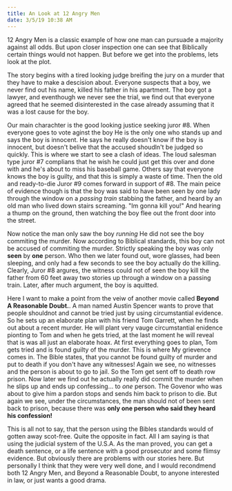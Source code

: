```yaml
---
title: An Look at 12 Angry Men
date: 3/5/19 10:38 AM
---
```


12  Angry Men is a classic example of how one man can pursuade a majority against all odds. But upon closer inspection one can see that Biblically certain things would not happen. But before we get into the problems, lets look at the plot.

The story begins with a tired looking judge breifing the jury on a murder that they have to make a descision about. Everyone suspects that a boy, we never find out his name, killed his father in his apartment. The boy got a lawyer, and eventhough we never see the trial, we find out that everyone agreed that he seemed disinterested in the case already assuming that it was a lost cause for the boy.

Our main charachter is the good looking justice seeking juror #8. When everyone goes to vote aginst the boy He is the only one who stands up and says the boy is innocent. He says he really doesn't know if the boy is innocent, but doesn't belive that the accused shoudln't be judged so quickly. This is where we start to see a clash of ideas. The loud salesman type juror #7 complians that he wish he could just get this over and done with and he's about to miss his baseball game. Others say that everyone knows the boy is guilty, and that this is simply a waste of time. Then the old and ready-to-die Juror #9 comes forward in support of #8. The main peice of evidence though is that the boy was said to have been seen by one lady through the window on a *passing train* stabbing the father, and heard by an old  man who lived down stairs screaming. "Im gonna kill you!" And hearing a thump on the ground, then watching the boy flee out the front door into the street.

Now notice the man only saw the boy *running* He did not see the boy commiting the murder. Now according to Biblical standards, this boy can not be accused of commiting the murder. Strictly speaking the boy was only **seen** by **one** person. Who then we later found out, wore glasses, had been sleeping, and only had a few seconds to see the boy actually do the killing. Clearly, Juror #8 argures, the witness could not of seen the boy kill the father from 60 feet away two stories up through a window on a passing train. Later, after much argument, the boy is aquitted.

Here I want to make a point from the veiw of another movie called **Beyond A Reasonable Doubt.**.
A man named Austin Spencer wants to prove that people shouldnot and cannot be tried just by using circumstantial evidence. So he sets up an elaborate plan with his friend Tom Garrett, when he finds out about a recent murder. He will plant very vauge circumstantial enidence pionting to Tom and when he gets tried, at the last moment he will reveal that is was all just an elaborate hoax. At first everything goes to plan, Tom gets tried and is found guilty of the murder. This is where My grievence comes in. The Bible states, that you cannot be found guilty of murder and put to death if you don't have any witnesses! Again we see, no witnesses and the person is about to go to jail. So the Tom get sent off to death row prison. Now later we find out he actually really did commit the murder when he slips up and ends up confessing... to *one* person. The Govenor who was about to give him a pardon stops and sends him back to prison to die. But again we see, under the circumstances, the man should not of been sent back to prison, because there was **only one person who said they heard his confession!** 

This is all not to say, that the person using the Bibles standards would of gotten away scot-free. Quite the opposite in fact. All I am saying is that using the judicial system of the U.S.A. As the man proved, you can get a death sentence, or a life sentence with a good prosecutor and some flimsy evidence. But obviously there are problems with our stories here. But personally I think that they were very well done, and I would recondmend both 12 Angry Men, and Beyond a Reasonable Doubt, to anyone interested in law, or just wants a good drama.
